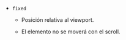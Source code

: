 - ```fixed```

    - Posición relativa al viewport. 

    - El elemento no se moverá con el scroll.
